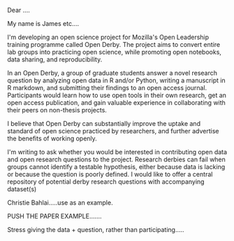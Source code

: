 

Dear ....

My name is James etc....

I'm developing an open science project for Mozilla's Open Leadership training programme called Open Derby. The project aims to convert entire lab groups into practicing open science, while promoting open notebooks, data sharing, and reproducibility. 

In an Open Derby, a group of graduate students answer a novel research question by analyzing open data in R and/or Python, writing a manuscript in R markdown, and submitting their findings to an open access journal. Participants would learn how to use open tools in their own research, get an open access publication, and gain valuable experience in collaborating with their peers on non-thesis projects.

I believe that Open Derby can substantially improve the uptake and standard of open science practiced by researchers, and further advertise the benefits of working openly.

I'm writing to ask whether you would be interested in contributing open data and open research questions to the project. Research derbies can fail when groups cannot identify a testable hypothesis, either because data is lacking or because the question is poorly defined. I would like to offer a central repository of potential derby research questions with accompanying dataset(s)

Christie Bahlai.....use as an example.

PUSH THE PAPER EXAMPLE.......

Stress giving the data + question, rather than participating.....